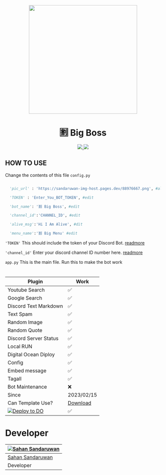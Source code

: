 


<div align="center">
  <img src="https://sandaruwan-img-host.pages.dev/88976667.png" width="350" height="350">



  <h1> 🈹 Big Boss</h1>
</div>


<p align="center">
  <a href="https://github.com/sahansandaruwan/bigboss/fork">
    <img src="https://img.shields.io/github/forks/sahansandaruwan/bigboss?label=Fork&style=social">
    
  </a>
  <a href="https://github.com/sahansandaruwan/bigboss/stargazers">
    <img src="https://img.shields.io/github/stars/sahansandaruwan/bigboss?style=social">
  </a>
</p>
















## HOW TO USE 
Change the contents of this file ```config.py ```

```python

  'pic_url' : 'https://sandaruwan-img-host.pages.dev/88976667.png', #alive_picture

  'TOKEN' : 'Enter_You_BOT_TOKEN', #edit

  'bot_name': '🈹 Big Boss', #edit

  'channel_id':'CHANNEL_ID', #edit

  'alive_msg':'Hi I Am Alive', #dit

  'menu_name':'🈹 Big Menu' #edit


```

```'TOKEN'``` This should include the token of your Discord Bot. [readmore](https://discordpy.readthedocs.io/en/stable/discord.html)

```'channel_id'``` Enter your discord channel ID number here. [readmore](https://support.discord.com/hc/en-us/articles/206346498-Where-can-I-find-my-User-Server-Message-ID-)

```app.py``` This is the main file. Run this to make the bot work
#

| Plugin     | Work |
| ---      | ---       |
| Youtube Search |   ✅       |
| Google Search     |     ✅      |
| Discord Text Markdown   |✅|
|Text Spam|✅|
|Random Image|✅|
|Random Quote|✅|
|Discord Server Status|✅|
|Local RUN|✅|
|Digital Ocean Diploy|✅|
|Config|✅|
|Embed message|✅|
|Tagall|✅|
|Bot Maintenance|❌|
|Since|2023/02/15|
|Can Template Use?|[Download](https://github.com/sahansandaruwan/bigboss/archive/refs/heads/master.zip)|
|[![Deploy to DO](https://www.deploytodo.com/do-btn-blue.svg)](https://cloud.digitalocean.com/apps/new?repo=https://github.com/sahansandaruwan/bigboss/tree/main)|✅|




# Developer
<div align="center">


| [![Sahan Sandaruwan](https://github.com/sahansandaruwan.png?size=150)](https://github.com/sahansandaruwan) | 
|----
 [Sahan Sandaruwan](https://github.com/sahansandaruwan) |
 Developer |
 
 </div>
 
 #
 
 

